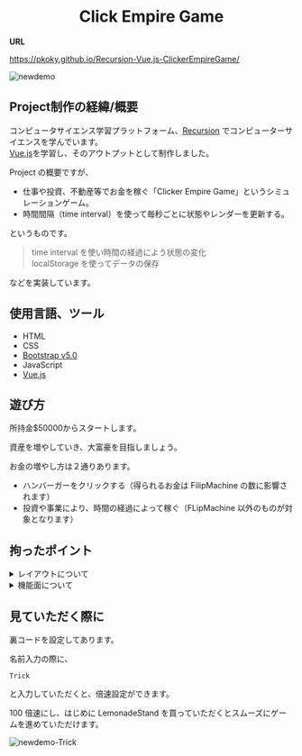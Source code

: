 <h1 align="center">Click Empire Game</h1>

**URL**

https://pkoky.github.io/Recursion-Vue.js-ClickerEmpireGame/

![newdemo](https://user-images.githubusercontent.com/78239360/141881283-87effcea-78f9-43fc-83a9-54c459cf56cd.gif)

<h2>Project制作の経緯/概要</h2>

コンピュータサイエンス学習プラットフォーム、[Recursion](https://recursionist.io/dashboard/users/koky) でコンピューターサイエンスを学んでいます。  
[Vue.js](https://jp.vuejs.org/index.html)を学習し、そのアウトプットとして制作しました。

Project の概要ですが、

- 仕事や投資、不動産等でお金を稼ぐ「Clicker Empire Game」というシミュレーションゲーム。
- 時間間隔（time interval）を使って毎秒ごとに状態やレンダーを更新する。

というものです。

> time interval を使い時間の経過によう状態の変化  
> localStorage を使ってデータの保存

などを実装しています。

<h2>使用言語、ツール</h2>

- HTML
- CSS
- [Bootstrap v5.0](https://getbootstrap.jp/docs/5.0/getting-started/introduction/)
- JavaScript
- [Vue.js](https://jp.vuejs.org/index.html)

<h2>遊び方</h2>
所持金$50000からスタートします。

資産を増やしていき、大富豪を目指しましょう。

お金の増やし方は２通りあります。

- ハンバーガーをクリックする（得られるお金は FilipMachine の数に影響されます）
- 投資や事業により、時間の経過によって稼ぐ（FLipMachine 以外のものが対象となります）

<h2>拘ったポイント</h2>

<details>
<summary>レイアウトについて</summary>
<div>

レイアウトは課題サンプルがあったので、そちらを参考にしました。  
その上で下記のことを意識しました。

```
- ユーザーが見やすくわかりやすいこと
- 画面サイズが変わってもレイアウトが崩れないこと　
```

</div>
</details>

<details>
<summary>機能面について</summary>
<div>

下記のことを意識しました。

```
- 出来る限り 1 つのメソッドに 1 つの役割
- 英語を読むように理解できる変数名
```

</div>
</details>

<h2>見ていただく際に</h2>

裏コードを設定してあります。

名前入力の際に、

```
Trick
```

と入力していただくと、倍速設定ができます。

100 倍速にし、はじめに LemonadeStand を買っていただくとスムーズにゲームを進めていただけます。

![newdemo-Trick](https://user-images.githubusercontent.com/78239360/141881953-5d26ed37-1c3a-4198-bf00-910a2b317e03.gif)
